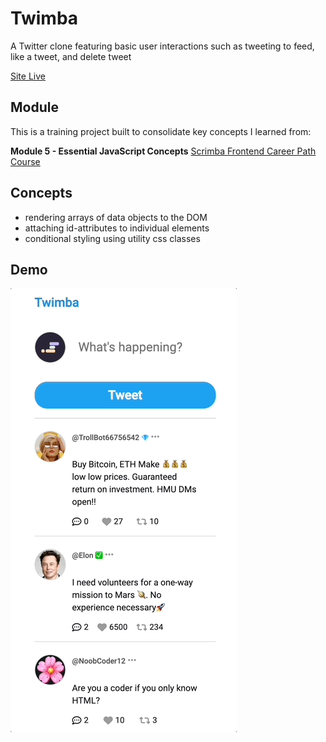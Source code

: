 # Twimba
A Twitter clone featuring basic user interactions such as tweeting to feed, like a tweet, and delete tweet 

[Site Live](https://enchanting-brigadeiros-ffb588.netlify.app/)

## Module
This is a training project built to consolidate key concepts I learned from:

**Module 5 - Essential JavaScript Concepts** [Scrimba Frontend Career Path Course](https://scrimba.com/learn/frontend) 

## Concepts
- rendering arrays of data objects to the DOM
- attaching id-attributes to individual elements
- conditional styling using utility css classes

## Demo
 ![](/images/demo.gif)



